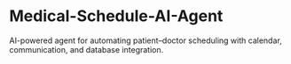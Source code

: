 # Medical-Schedule-AI-Agent
AI-powered agent for automating patient–doctor scheduling with calendar, communication, and database integration.
